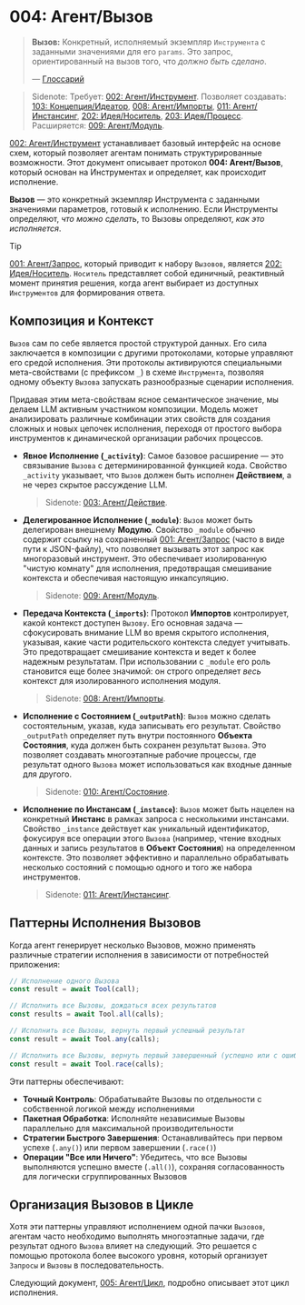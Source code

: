 # 004: Агент/Вызов

> **Вызов:** Конкретный, исполняемый экземпляр `Инструмента` с заданными значениями для его `params`. Это запрос, ориентированный на вызов того, что _должно быть сделано_.
>
> — [Глоссарий](./000_glossary.md)

> Sidenote: Требует: [002: Агент/Инструмент](./002_agent_tool.md). Позволяет создавать: [103: Концепция/Идеатор](./103_concept_ideator.md), [008: Агент/Импорты](./008_agent_imports.md), [011: Агент/Инстансинг](./011_agent_instancing.md), [202: Идея/Носитель](./202_idea_vessel.md), [203: Идея/Процесс](./203_idea_process.md). Расширяется: [009: Агент/Модуль](./009_agent_module.md).

[002: Агент/Инструмент](./002_agent_tool.md) устанавливает базовый интерфейс на основе схем, который позволяет агентам понимать структурированные возможности. Этот документ описывает протокол **004: Агент/Вызов**, который основан на Инструментах и определяет, как происходит исполнение.

**Вызов** — это конкретный экземпляр Инструмента с заданными значениями параметров, готовый к исполнению. Если Инструменты определяют, _что можно сделать_, то Вызовы определяют, _как это исполняется_.

> [!TIP]
> [001: Агент/Запрос](./001_agent_request.md), который приводит к набору `Вызовов`, является [202: Идея/Носитель](./202_idea_vessel.md). `Носитель` представляет собой единичный, реактивный момент принятия решения, когда агент выбирает из доступных `Инструментов` для формирования ответа.

## Композиция и Контекст

`Вызов` сам по себе является простой структурой данных. Его сила заключается в композиции с другими протоколами, которые управляют его средой исполнения. Эти протоколы активируются специальными мета-свойствами (с префиксом `_`) в схеме `Инструмента`, позволяя одному объекту `Вызова` запускать разнообразные сценарии исполнения.

Придавая этим мета-свойствам ясное семантическое значение, мы делаем LLM активным участником композиции. Модель может анализировать различные комбинации этих свойств для создания сложных и новых цепочек исполнения, переходя от простого выбора инструментов к динамической организации рабочих процессов.

- **Явное Исполнение (`_activity`)**: Самое базовое расширение — это связывание `Вызова` с детерминированной функцией кода. Свойство `_activity` указывает, что `Вызов` должен быть исполнен **Действием**, а не через скрытое рассуждение LLM.

  > Sidenote: [003: Агент/Действие](./003_agent_activity.md).

- **Делегированное Исполнение (`_module`)**: `Вызов` может быть делегирован внешнему **Модулю**. Свойство `_module` обычно содержит ссылку на сохраненный [001: Агент/Запрос](./001_agent_request.md) (часто в виде пути к JSON-файлу), что позволяет вызывать этот запрос как многоразовый инструмент. Это обеспечивает изолированную "чистую комнату" для исполнения, предотвращая смешивание контекста и обеспечивая настоящую инкапсуляцию.

  > Sidenote: [009: Агент/Модуль](./009_agent_module.md).

- **Передача Контекста (`_imports`)**: Протокол **Импортов** контролирует, какой контекст доступен `Вызову`. Его основная задача — сфокусировать внимание LLM во время скрытого исполнения, указывая, какие части родительского контекста следует учитывать. Это предотвращает смешивание контекста и ведет к более надежным результатам. При использовании с `_module` его роль становится еще более значимой: он строго определяет _весь_ контекст для изолированного исполнения модуля.

  > Sidenote: [008: Агент/Импорты](./008_agent_imports.md).

- **Исполнение с Состоянием (`_outputPath`)**: `Вызов` можно сделать состоятельным, указав, куда записывать его результат. Свойство `_outputPath` определяет путь внутри постоянного **Объекта Состояния**, куда должен быть сохранен результат `Вызова`. Это позволяет создавать многоэтапные рабочие процессы, где результат одного `Вызова` может использоваться как входные данные для другого.

  > Sidenote: [010: Агент/Состояние](./010_agent_state.md).

- **Исполнение по Инстансам (`_instance`)**: `Вызов` может быть нацелен на конкретный **Инстанс** в рамках запроса с несколькими инстансами. Свойство `_instance` действует как уникальный идентификатор, фокусируя все операции этого `Вызова` (например, чтение входных данных и запись результатов в **Объект Состояния**) на определенном контексте. Это позволяет эффективно и параллельно обрабатывать несколько состояний с помощью одного и того же набора инструментов.
  > Sidenote: [011: Агент/Инстансинг](./011_agent_instancing.md).

## Паттерны Исполнения Вызовов

Когда агент генерирует несколько Вызовов, можно применять различные стратегии исполнения в зависимости от потребностей приложения:

```typescript
// Исполнение одного Вызова
const result = await Tool(call);

// Исполнить все Вызовы, дождаться всех результатов
const results = await Tool.all(calls);

// Исполнить все Вызовы, вернуть первый успешный результат
const result = await Tool.any(calls);

// Исполнить все Вызовы, вернуть первый завершенный (успешно или с ошибкой)
const result = await Tool.race(calls);
```

Эти паттерны обеспечивают:

- **Точный Контроль**: Обрабатывайте Вызовы по отдельности с собственной логикой между исполнениями
- **Пакетная Обработка**: Исполняйте независимые Вызовы параллельно для максимальной производительности
- **Стратегии Быстрого Завершения**: Останавливайтесь при первом успехе (`.any()`) или первом завершении (`.race()`)
- **Операции "Все или Ничего"**: Убедитесь, что все Вызовы выполняются успешно вместе (`.all()`), сохраняя согласованность для логически сгруппированных Вызовов

## Организация Вызовов в Цикле

Хотя эти паттерны управляют исполнением одной пачки `Вызовов`, агентам часто необходимо выполнять многоэтапные задачи, где результат одного `Вызова` влияет на следующий. Это решается с помощью протокола более высокого уровня, который организует `Запросы` и `Вызовы` в последовательность.

Следующий документ, [005: Агент/Цикл](./005_agent_loop.md), подробно описывает этот цикл исполнения.